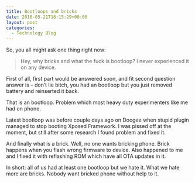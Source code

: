 ```yaml
---
title: Bootloops and bricks
date: 2016-05-21T16:15:29+00:00
layout: post
categories:
  - Technology Blog
---
```

So, you all might ask one thing right now:

> Hey, why bricks and what the fuck is bootloop? I never experienced it on any device.

First of all, first part would be answered soon, and fit second question answer is &#8211; don&#8217;t lie bitch, you had an bootloop but you just removed battery and reinserted it back.

That is an bootloop. Problem which most heavy duty experimenters like me had on phone.

Latest bootloop was before couple days ago on Doogee when stupid plugin managed to stop booting Xposed Framework. I was pissed off at the moment, but still after some research I found problem and fixed it.

And finally what is a brick. Well, no one wants bricking phone. Brick happens when you flash wrong firmware to device. Also happened to me and I fixed it with reflashing ROM which have all OTA updates in it.

In short: all of us had at least one bootloop but we hate it. What we hate more are bricks. Nobody want bricked phone without help to it.